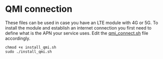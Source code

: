 # QMI connection

These files can be used in case you have an LTE module with 4G or 5G. To install the module and establish an internet connection you first need to define what is the APN your service uses. Edit the [qmi_connect.sh](https://github.com/Ubiqu0/Ubiquo/blob/main/LTE/qmi/qmi_connect.sh) file accordingly. 


```
chmod +x install_qmi.sh
sudo ./install_qmi.sh
```
